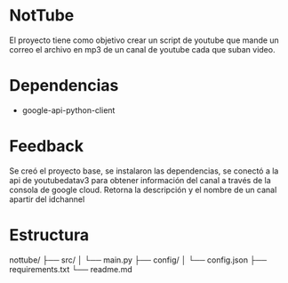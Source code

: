 # NotTube

El proyecto tiene como objetivo crear un script de youtube que mande un correo el archivo en mp3 de un canal de youtube cada que suban video.


# Dependencias

 - google-api-python-client


# Feedback

Se creó el proyecto base, se instalaron las dependencias, se conectó a la api de youtubedatav3 para obtener información del canal a través de la consola de google cloud. Retorna la descripción y el nombre de un canal apartir del idchannel

# Estructura

nottube/
├── src/
│   └── main.py
├── config/
│   └── config.json
├── requirements.txt
└── readme.md
